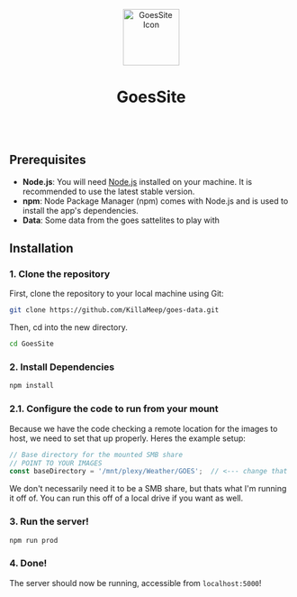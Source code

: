 <p align="center">
  <img src="public/bigico.ico" alt="GoesSite Icon" width="100" />
</p>

<h1 align="center">GoesSite</h1>
<br/><br/>

## Prerequisites

- **Node.js**: You will need [Node.js](https://nodejs.org/) installed on your machine. It is recommended to use the latest stable version.
- **npm**: Node Package Manager (npm) comes with Node.js and is used to install the app's dependencies.
- **Data**: Some data from the goes sattelites to play with

## Installation

### 1. Clone the repository
First, clone the repository to your local machine using Git:

```bash
git clone https://github.com/KillaMeep/goes-data.git
```
Then, cd into the new directory.
```bash
cd GoesSite
```

### 2. Install Dependencies
```bash
npm install
```

### 2.1. Configure the code to run from your mount

Because we have the code checking a remote location for the images to host, we need to set that up properly. Heres the example setup:

```js
// Base directory for the mounted SMB share
// POINT TO YOUR IMAGES
const baseDirectory = '/mnt/plexy/Weather/GOES';  // <--- change that
```
We don't necessarily need it to be a SMB share, but thats what I'm running it off of. You can run this off of a local drive if you want as well.

### 3. Run the server!
```bash
npm run prod
```
### 4. Done!

The server should now be running, accessible from `localhost:5000`!

